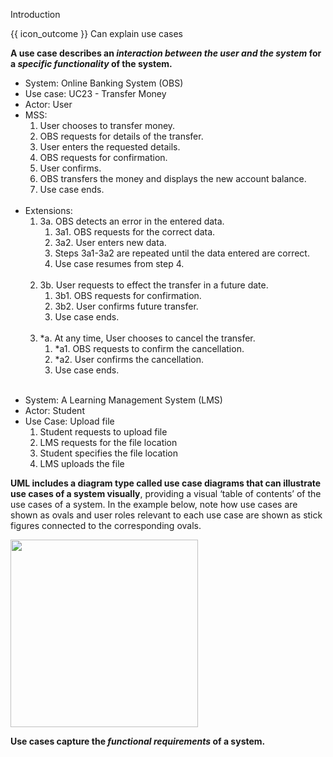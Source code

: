 <span id="title">Introduction</span>

<span id="prereqs"></span>

<span id="outcomes">{{ icon_outcome }} Can explain use cases</span>

<div id="body">

<box type="definition">
<include src="../../../common/definitions.md#def-use-case" />
</box>

**A use case describes an _interaction between the user and the system_ for a _specific functionality_ of the system.**

<box>

<panel header="{{ icon_example }} Example 1: 'transfer money' use case for an online banking system" type="seamless" expanded>
<div class="text-monospace">

<div class="text-monospace">

<ul>
  <li>System: Online Banking System (OBS)</li>
  <li>Use case: UC23 - Transfer Money</li>
  <li>Actor: User</li>
  <li>MSS:
    <ol>
      <li>User chooses to transfer money.</li>
      <li>OBS requests for details of the transfer.</li>
      <li>User enters the requested details.</li>
      <li>OBS requests for confirmation.</li>
      <li>User confirms.</li>
      <li>OBS transfers the money and displays the new account balance.</li>
      <li class="custom-bullet-point">Use case ends.</li>
    </ol>
  </li><br>
  <li> Extensions:
    <ol class="custom-bullet-list">
      <li>3a. OBS detects an error in the entered data.
        <ol class="custom-bullet-list">
          <li>3a1. OBS requests for the correct data.</li>
          <li>3a2. User enters new data.</li>
          <li>Steps 3a1-3a2 are repeated until the data entered are correct.</li>
          <li>Use case resumes from step 4.</li><br>
        </ol>
      </li>
      <li>3b. User requests to effect the transfer in a future date.
        <ol class="custom-bullet-list">
          <li>3b1. OBS requests for confirmation.</li>
          <li>3b2. User confirms future transfer.</li>
          <li>Use case ends.</li><br>
        </ol>
      </li>
      <li>*a. At any time, User chooses to cancel the transfer.
        <ol class="custom-bullet-list">
          <li>*a1. OBS requests to confirm the cancellation.</li>
          <li>*a2. User confirms the cancellation.</li>
          <li>Use case ends.</li><br>
        </ol>
      </li>
    </ol>
  </li>
</ul>

</div>

</div>
</panel>

<panel header="%%{{ icon_example }} Example 2: 'upload file' use case of an LMS%%" type="seamless">
<div class="text-monospace">

* System: A Learning Management System (LMS)
* Actor: Student
* Use Case: Upload file
  1. Student requests to upload file
  2. LMS requests for the file location
  3. Student specifies the file location
  4. LMS uploads the file

</div>
</panel>

</box>


<p/>

**<trigger for="modal:uml" trigger="click">UML</trigger> includes a diagram type called use case diagrams that can illustrate use cases of a system visually**, providing a visual ‘table of contents’ of the use cases of a system. In the example below, note how use cases are shown as ovals and user roles relevant to each use case are shown as stick figures connected to the corresponding ovals.

<modal title="**Unified Modeling Language (UML)**" id="modal:uml">
  <include src="../../../common/definitions.md#def-uml" />
</modal>

<p/>

<img src="{{baseUrl}}/specifyingRequirements/useCases/introduction/images/ticketMachine.png" width="300" />

<p/>

**Use cases capture the _functional requirements_ of a system.**

</div>

<div id="extras">
</div>